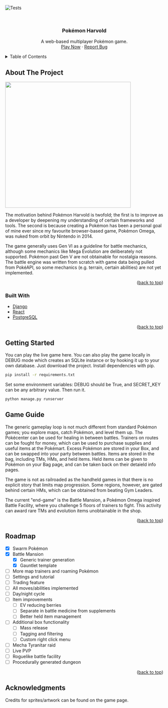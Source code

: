 
<a id="readme-top"></a>
![Tests](https://github.com/YidiWuCE21/harvold/actions/workflows/harvold-test.yml/badge.svg)

<br />
<div align="center">
  <h3 align="center">Pokémon Harvold</h3>

  <p align="center">
    A web-based multiplayer Pokémon game.
    <br />
    <a href="https://harvold-fa155374a9eb.herokuapp.com/">Play Now</a>
    &middot;
    <a href="https://github.com/YidiWuCE21/harvold/issues/new">Report Bug</a>
  </p>
</div>

<!-- TABLE OF CONTENTS -->
<details>
  <summary>Table of Contents</summary>
  <ol>
    <li>
      <a href="#about-the-project">About The Project</a>
      <ul>
        <li><a href="#built-with">Built With</a></li>
      </ul>
    </li>
    <li><a href="#getting-started">Getting Started</a></li>
    <li><a href="#game-guide">Game Guide</a></li>
    <li><a href="#roadmap">Roadmap</a></li>
  </ol>
</details>

<!-- ABOUT THE PROJECT -->
## About The Project

<img src="https://i.imgur.com/4J6ygpN.png" width="400">

The motivation behind Pokémon Harvold is twofold; the first is to improve as a developer by deepening my understanding of certain frameworks and tools. The second is because creating a Pokémon has been a personal goal of mine ever since my favourite browser-based game, Pokémon Omega, was nuked from orbit by Nintendo in 2014.

The game generally uses Gen VI as a guideline for battle mechanics, although some mechanics like Mega Evolution are deliberately not supported. Pokémon past Gen V are not obtainable for nostalgia reasons. The battle engine was written from scratch with game data being pulled from PokéAPI, so some mechanics (e.g. terrain, certain abilities) are not yet implemented.

<p align="right">(<a href="#readme-top">back to top</a>)</p>

### Built With

* [Django](https://www.djangoproject.com/)
* [React](https://react.dev/)
* [PostgreSQL](https://www.postgresql.org/)

<p align="right">(<a href="#readme-top">back to top</a>)</p>

<!-- GETTING STARTED -->
## Getting Started

You can play the live game here. You can also play the game locally in DEBUG mode which creates an SQLite instance or by hooking it up to your own database. Just download the project. Install dependencies with pip.

  ```sh
  pip install -r requirements.txt
  ```
Set some environment variables: DEBUG should be True, and SECRET_KEY can be any arbitrary value. Then run it.

  ```sh
  python manage.py runserver
  ```

## Game Guide

The generic gameplay loop is not much different from standard Pokémon games; you explore maps, catch Pokémon, and level them up. The Pokécenter can be used for healing in between battles. Trainers on routes can be fought for money, which can be used to purchase supplies and useful items at the Pokémart. Excess Pokémon are stored in your Box, and can be swapped into your party between battles. Items are stored in the bag, including TMs, HMs, and held items. Held items can be given to Pokémon on your Bag page, and can be taken back on their detaield info pages.

The game is not as railroaded as the handheld games in that there is no explicit story that limits map progression. Some regions, however, are gated behind certain HMs, which can be obtained from beating Gym Leaders.

The current "end-game" is the Battle Mansion, a Pokémon Omega inspired Battle Facility, where you challenge 5 floors of trainers to fight. This activity can award rare TMs and evolution items unobtainable in the shop.

<p align="right">(<a href="#readme-top">back to top</a>)</p>



<!-- ROADMAP -->
## Roadmap

- [x] Swarm Pokémon
- [x] Battle Mansion
    - [x] Generic trainer generation
    - [x] Gauntlet template
- [ ] More map trainers and roaming Pokémon
- [ ] Settings and tutorial
- [ ] Trading feature
- [ ] All moves/abilities implemented
- [ ] Day/night cycle
- [ ] Item improvements
    - [ ] EV reducing berries
    - [ ] Separate in battle medicine from supplements
    - [ ] Better held item management
- [ ] Additional box functionality
    - [ ] Mass release
    - [ ] Tagging and filtering
    - [ ] Custom right click menu
- [ ] Mecha Tyranitar raid
- [ ] Live PVP
- [ ] Roguelike battle facility
- [ ] Procedurally generated dungeon

<p align="right">(<a href="#readme-top">back to top</a>)</p>


## Acknowledgments

Credits for sprites/artwork can be found on the game page.
